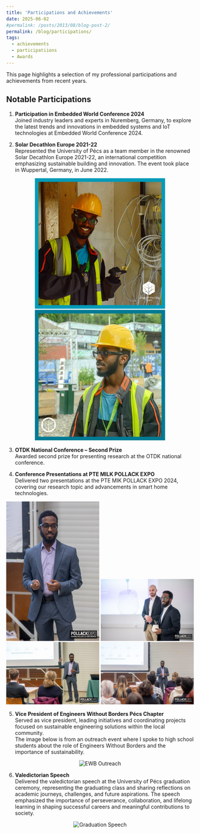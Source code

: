 ```yaml
---
title: 'Participations and Achievements'
date: 2025-06-02 
#permalink: /posts/2013/08/blog-post-2/
permalink: /blog/participations/
tags:
  - achievements
  - participatiions
  - Awards
---
```


This page highlights a selection of my professional participations and achievements from recent years.

## Notable Participations

1. **Participation in Embedded World Conference 2024**  
  Joined industry leaders and experts in Nuremberg, Germany, to explore the latest trends and innovations in embedded systems and IoT technologies at Embedded World Conference 2024. 

2. **Solar Decathlon Europe 2021-22**  
  Represented the University of Pécs as a team member in the renowned Solar Decathlon Europe 2021-22, an international competition emphasizing sustainable building and innovation. The event took place in Wuppertal, Germany, in June 2022.

  <p align="center">
    <img src="/images/solar_decathlon1.png" alt="Solar Decathlon Europe Team" width="350"/>
    <img src="/images/sol_dec_2.png" alt="Solar Decathlon Europe 2" width="350"/>
  </p>

3. **OTDK National Conference – Second Prize**  
  Awarded second prize for presenting research at the OTDK national conference.

4. **Conference Presentations at PTE MILK POLLACK EXPO**  
  Delivered two presentations at the PTE MIK POLLACK EXPO 2024, covering our research topic and advancements in smart home technologies.

  <p align="center">
    <img src="/images/pollack3.jpg" alt="Pollack Expo" width="250"/>
    <img src="/images/pollack1.jpg" alt="Pollack Expo" width="250"/>
    <img src="/images/pollack2.jpg" alt="Pollack Expo" width="250"/>
    <img src="/images/pollack4.jpg" alt="Pollack Expo" width="250"/>
  </p>

5. **Vice President of Engineers Without Borders Pécs Chapter**  
  Served as vice president, leading initiatives and coordinating projects focused on sustainable engineering solutions within the local community.  
  The image below is from an outreach event where I spoke to high school students about the role of Engineers Without Borders and the importance of sustainability.

  <p align="center">
    <img src="/images/ewb_outreach.jpg" alt="EWB Outreach" width="350"/>
  </p>

6. **Valedictorian Speech**  
  Delivered the valedictorian speech at the University of Pécs graduation ceremony, representing the graduating class and sharing reflections on academic journeys, challenges, and future aspirations. The speech emphasized the importance of perseverance, collaboration, and lifelong learning in shaping successful careers and meaningful contributions to society.

  <p align="center">
    <img src="/images/graduation_speech.jpg" alt="Graduation Speech" width="350"/>
  </p>